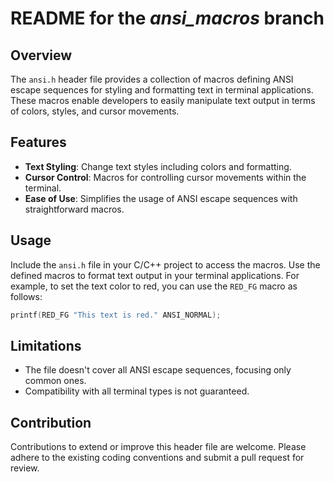 # README for the *ansi_macros* branch

## Overview
The `ansi.h` header file provides a collection of macros defining ANSI escape sequences for styling and formatting text in terminal applications. These macros enable developers to easily manipulate text output in terms of colors, styles, and cursor movements.

## Features
- **Text Styling**: Change text styles including colors and formatting.
- **Cursor Control**: Macros for controlling cursor movements within the terminal.
- **Ease of Use**: Simplifies the usage of ANSI escape sequences with straightforward macros.

## Usage
Include the `ansi.h` file in your C/C++ project to access the macros. Use the defined macros to format text output in your terminal applications. For example, to set the text color to red, you can use the `RED_FG` macro as follows:
```c
printf(RED_FG "This text is red." ANSI_NORMAL);
```

## Limitations
- The file doesn't cover all ANSI escape sequences, focusing only common ones.
- Compatibility with all terminal types is not guaranteed.

## Contribution
Contributions to extend or improve this header file are welcome. Please adhere to the existing coding conventions and submit a pull request for review.